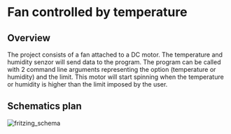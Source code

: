 # Fan controlled by temperature

## Overview

The project consists of a fan attached to a DC motor. 
The temperature and humidity senzor will send data to the program.
The program can be called with 2 command line arguments representing the option (temperature or humidity) and the limit.
This motor will start spinning when the temperature or humidity is higher than the limit imposed by the user.

## Schematics plan

![fritzing_schema](https://github.com/at-cs-ubbcluj-ro/solo-project-dogoPaprika/blob/master/media/fritzing_schema.png)

